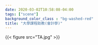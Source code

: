 ```yaml
---
date: 2020-03-02T10:58:08-04:00
tags: ["scene"]
background_color_class : "bg-washed-red"
title: "大學課程助教(會計學)"
---
```

{{< figure src="TA.jpg" >}}
